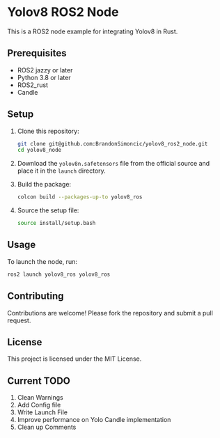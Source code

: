 # Yolov8 ROS2 Node

This is a ROS2 node example for integrating Yolov8 in Rust. 

## Prerequisites

- ROS2 jazzy or later
- Python 3.8 or later
- ROS2_rust
- Candle

## Setup

1. Clone this repository:
    ```sh
    git clone git@github.com:BrandonSimoncic/yolov8_ros2_node.git
    cd yolov8_node
    ```

2. Download the `yolov8n.safetensors` file from the official source and place it in the `launch` directory.

3. Build the package:
    ```sh
    colcon build --packages-up-to yolov8_ros
    ```

4. Source the setup file:
    ```sh
    source install/setup.bash
    ```

## Usage

To launch the node, run:
```sh
ros2 launch yolov8_ros yolov8_ros
```

## Contributing

Contributions are welcome! Please fork the repository and submit a pull request.

## License

This project is licensed under the MIT License.

## Current TODO

1. Clean Warnings
1. Add Config file
1. Write Launch File
1. Improve performance on Yolo Candle implementation
1. Clean up Comments

